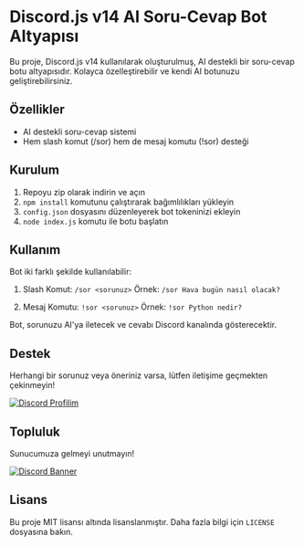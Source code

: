 # Discord.js v14 AI Soru-Cevap Bot Altyapısı

Bu proje, Discord.js v14 kullanılarak oluşturulmuş, AI destekli bir soru-cevap botu altyapısıdır. Kolayca özelleştirebilir ve kendi AI botunuzu geliştirebilirsiniz.

## Özellikler


- AI destekli soru-cevap sistemi
- Hem slash komut (/sor) hem de mesaj komutu (!sor) desteği

## Kurulum

1. Repoyu zip olarak indirin ve açın
2. `npm install` komutunu çalıştırarak bağımlılıkları yükleyin
3. `config.json` dosyasını düzenleyerek bot tokeninizi ekleyin
4. `node index.js` komutu ile botu başlatın

## Kullanım

Bot iki farklı şekilde kullanılabilir:

1. Slash Komut: `/sor <sorunuz>`
   Örnek: `/sor Hava bugün nasıl olacak?`

2. Mesaj Komutu: `!sor <sorunuz>`
   Örnek: `!sor Python nedir?`

Bot, sorunuzu AI'ya iletecek ve cevabı Discord kanalında gösterecektir.

## Destek

Herhangi bir sorunuz veya öneriniz varsa, lütfen iletişime geçmekten çekinmeyin!

[![Discord Profilim](https://img.shields.io/badge/Discord-Profilim-7289DA?style=for-the-badge&logo=discord&logoColor=white)](https://discord.com/users/657241749579759616)

## Topluluk

Sunucumuza gelmeyi unutmayın!

[![Discord Banner](https://api.weblutions.com/discord/invite/msidev/)](https://discord.gg/msidev)

## Lisans

Bu proje MIT lisansı altında lisanslanmıştır. Daha fazla bilgi için `LICENSE` dosyasına bakın.
